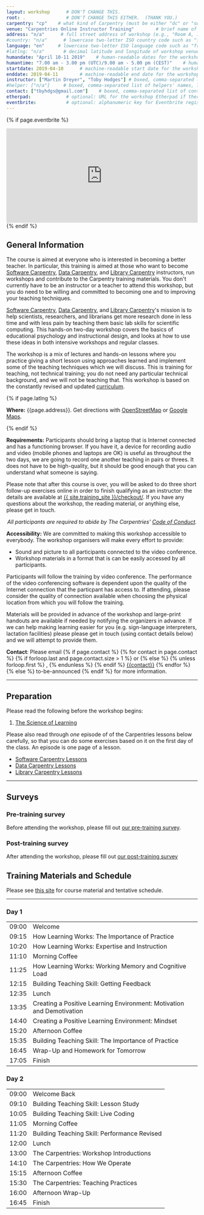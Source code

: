 ```yaml
---
layout: workshop      # DON'T CHANGE THIS.
root: .               # DON'T CHANGE THIS EITHER.  (THANK YOU.)
carpentry: "cp"    # what kind of Carpentry (must be either "dc" or "swc")
venue: "Carpentries Online Instructor Training"        # brief name of host site without address (e.g., "Euphoric State University")
address: "n/a"      # full street address of workshop (e.g., "Room A, 123 Forth Street, Blimingen, Euphoria")
#country: "n/a"      # lowercase two-letter ISO country code such as "fr" (see https://en.wikipedia.org/wiki/ISO_3166-1)
language: "en"     # lowercase two-letter ISO language code such as "fr" (see https://en.wikipedia.org/wiki/ISO_639-1)
#latlng: "n/a"       # decimal latitude and longitude of workshop venue (e.g., "41.7901128,-87.6007318" - use http://www.latlong.net/)
humandate: "April 10-11 2019"    # human-readable dates for the workshop (e.g., "Feb 17-18, 2020")
humantime: "7.00 am - 3.00 pm (UTC)/9.00 am - 5.00 pm (CEST)"    # human-readable times for the workshop (e.g., "9:00 am - 4:30 pm")
startdate: 2019-04-10      # machine-readable start date for the workshop in YYYY-MM-DD format like 2015-01-01
enddate: 2019-04-11        # machine-readable end date for the workshop in YYYY-MM-DD format like 2015-01-02
instructor: ["Martin Dreyer", "Toby Hodges"] # boxed, comma-separated list of instructors' names as strings, like ["Kay McNulty", "Betty Jennings", "Betty Snyder"]
#helper: ["n/a"]     # boxed, comma-separated list of helpers' names, like ["Marlyn Wescoff", "Fran Bilas", "Ruth Lichterman"]
contact: ["tbyhdgs@gmail.com"]    # boxed, comma-separated list of contact email addresses for the host, lead instructor, or whoever else is handling questions, like ["marlyn.wescoff@example.org", "fran.bilas@example.org", "ruth.lichterman@example.org"]
etherpad:             # optional: URL for the workshop Etherpad if there is one
eventbrite:           # optional: alphanumeric key for Eventbrite registration, e.g., "1234567890AB" (if Eventbrite is being used)
---
```


<!-- See instructions in the comments below for how to edit specific sections of this workshop template. -->

<!--
  HEADER

  Edit the values in the block above to be appropriate for your workshop.
  If the value is not 'true', 'false', 'null', or a number, please use
  double quotation marks around the value, unless specified otherwise.
  And run 'tools/check' *before* committing to make sure that changes are good.
-->

<!--
  EVENTBRITE

  This block includes the Eventbrite registration widget if
  'eventbrite' has been set in the header.  You can delete it if you
  are not using Eventbrite, or leave it in, since it will not be
  displayed if the 'eventbrite' field in the header is not set.
-->
{% if page.eventbrite %}
<iframe
  src="https://www.eventbrite.com/tickets-external?eid={{page.eventbrite}}&ref=etckt"
  frameborder="0"
  width="100%"
  height="248px"
  scrolling="auto">
</iframe>
{% endif %}

<h2 id="general">General Information</h2>

<!--
  INTRODUCTION

  Edit the general explanatory paragraph below if you want to change
  the pitch.
-->

<p>
  The course is aimed at everyone who is
  interested in becoming a better teacher. In particular, this training
  is aimed at those who want to become <a href="{{ site.swc_site }}">Software Carpentry</a>,
  <a href="{{ site.dc_site }}">Data Carpentry</a>, and <a href="{{ site.lc_site }}">Library Carpentry</a>
  instructors, run workshops and contribute to the Carpentry training
  materials. You don't currently have to be an instructor or a
  teacher to attend this workshop, but you do need to be willing and
  committed to becoming one and to improving your teaching techniques.
</p>

<p>
  <a href="{{ site.swc_site }}">Software Carpentry</a>,
  <a href="{{ site.dc_site }}">Data Carpentry</a>, and 
  <a href="{{ site.lc_site }}">Library Carpentry</a>'s mission is to
  help scientists, researchers, and librarians get more research done in less time
  and with less pain by teaching them basic lab skills for scientific
  computing.  This hands-on two-day workshop covers the basics of
  educational psychology and instructional design, and looks at how to
  use these ideas in both intensive workshops and regular classes.
</p>
<p>
  The workshop is a mix of lectures and hands-on lessons where you
  practice giving a short lesson using approaches learned and
  implement some of the teaching techniques which we will discuss.
  This is training for teaching, not technical training; you do not
  need any particular technical background, and we will not be
  teaching that. This workshop is based on the constantly revised and
  updated
 <a href="{{ site.training_site }}">curriculum</a>.
</p>

<!--
  LOCATION

  This block displays the address and links to maps showing directions
  if the latitude and longitude of the workshop have been set.  You
  can use http://itouchmap.com/latlong.html to find the lat/long of an
  address.
-->
{% if page.latlng %}
<p id="where">
  <strong>Where:</strong>
  {{page.address}}.
  Get directions with
  <a href="//www.openstreetmap.org/?mlat={{page.latlng | replace:',','&mlon='}}&zoom=16">OpenStreetMap</a>
  or
  <a href="//maps.google.com/maps?q={{page.latlng}}">Google Maps</a>.
</p>
{% endif %}

<p>
  <strong>Requirements:</strong> Participants should bring a laptop
  that is Internet connected and has a functioning browser.  If you
  have it, a device for recording audio and video (mobile phones and
  laptops are OK) is useful as throughout the two days, we are going
  to record one another teaching in pairs or threes.  It does not have
  to be high-quality, but it should be good enough that you can
  understand what someone is saying.
</p>
<p>
  Please note that after this course is over, you will be asked to do
  three short follow-up exercises online in order to finish qualifying
  as an instructor: the details are available at
  <a href="{{ site.training_site }}/checkout/">{{ site.training_site }}/checkout/</a>.
  If you have any questions about the workshop, the reading material,
  or anything else, please get in touch.
</p>
<p align="center">
  <em>
    All participants are required to abide by The Carpentries'
    <a href="{{ site.swc_site }}/conduct/">Code of Conduct</a>.
  </em>
</p>

<p id="accessibility">
  <strong>Accessibility:</strong> We are committed to making this workshop
  accessible to everybody.
  The workshop organisers will make every effort to provide:
</p>
<ul>
  <li>Sound and picture to all participants connected to the video conference.</li>
  <li>Workshop materials in a format that is can be easily accessed by all participants.</li>
</ul>
<p>
  Participants will follow the training by video conference. 
  The performance of the video conferencing software is dependent upon the quality of the
  Internet connection that the particpant has access to.
  If attending, 
  please consider the quality of connection available when choosing the physical
  location from which you will follow the training.
</p>
<p>
  Materials will be provided in advance of the workshop and
  large-print handouts are available if needed by notifying the
  organizers in advance.  If we can help making learning easier for
  you (e.g. sign-language interpreters, lactation facilities) please
  please get in touch (using contact details below) and we will
  attempt to provide them.
</p>

<p id="contact">
  <strong>Contact</strong>:
  Please email
  {% if page.contact %}
    {% for contact in page.contact %}
      {% if forloop.last and page.contact.size > 1 %}
        or
      {% else %}
        {% unless forloop.first %}
        ,
        {% endunless %}
      {% endif %}
      <a href='mailto:{{contact}}'>{{contact}}</a>
    {% endfor %}
  {% else %}
    to-be-announced
  {% endif %}
  for more information.
</p>

<hr/>

<h2 id="preparation" name="preparation">Preparation</h2>

<p>
  Please read the following before the workshop begins:
</p>
<ol>
  <li><a href="{{ site.training_site }}/papers/science-of-learning-2015.pdf">The Science of Learning</a></li>
</ol>
<p>
  Please also read through <em>one</em> episode of of the Carpentries lessons below   
  carefully, so that you can do some exercises based on it on the
  first day of the class.  An episode is one page of a lesson.
</p>

  <ul>
  <li><a href="{{ site.swc_site }}/lessons">Software Carpentry Lessons</a></li>
  <li><a href="{{ site.dc_site }}/lessons">Data Carpentry Lessons</a></li>
  <li><a href="{{ site.lc_site }}/lessons">Library Carpentry Lessons</a></li>
  </ul>
  

<hr/>

<h2 id="surveys">Surveys</h2>

<h3 id="pre_workshop_survey">Pre-training survey</h3>

<p>
  Before attending the workshop, please fill out <a href="{{ site.instructor_pre_survey }}{{ site.github.project_title }}">our pre-training survey</a>.
</p>

<h3 id ="post_workshop_survey">Post-training survey</h3>

<p>
  After attending the workshop, please fill out <a href="{{ site.instructor_post_survey }}{{ site.github.project_title }}"> our post-training survey</a>
</p>


<h2 id="materials" name="materials">Training Materials and Schedule</h2>

<p>
  Please see <a href="{{ site.training_site }}">this site</a> for course material and tentative schedule.
</p>


<hr/>

<div class="row">
  <div class="col-md-6">
    <h3>Day 1</h3>
    <table class="table table-striped">
      <tr> <td>09:00</td> <td>Welcome </td> </tr>
      <tr> <td>09:15</td> <td>How Learning Works: The Importance of Practice </td> </tr>
      <tr> <td>10:20</td> <td>How Learning Works: Expertise and Instruction </td> </tr>
      <tr> <td>11:10</td> <td>Morning Coffee </td> </tr>
      <tr> <td>11:25</td> <td>How Learning Works: Working Memory and Cognitive Load </td> </tr>
      <tr> <td>12:15</td> <td>Building Teaching Skill: Getting Feedback </td> </tr>
      <tr> <td>12:35</td> <td>Lunch </td> </tr>
      <tr> <td>13:35</td> <td>Creating a Positive Learning Environment: Motivation and Demotivation </td> </tr>
      <tr> <td>14:40</td> <td>Creating a Positive Learning Environment: Mindset </td> </tr>
      <tr> <td>15:20</td> <td>Afternoon Coffee </td> </tr>
      <tr> <td>15:35</td> <td>Building Teaching Skill: The Importance of Practice </td> </tr>
      <tr> <td>16:45</td> <td>Wrap-Up and Homework for Tomorrow </td> </tr>
      <tr> <td>17:05</td> <td>Finish </td> </tr>
    </table>
  </div>
  <div class="col-md-6">
    <h3>Day 2</h3>
    <table class="table table-striped">
      <tr> <td>09:00</td> <td>Welcome Back </td> </tr>
      <tr> <td>09:10</td> <td>Building Teaching Skill: Lesson Study </td> </tr>
      <tr> <td>10:05</td> <td>Building Teaching Skill: Live Coding </td> </tr>
      <tr> <td>11:05</td> <td>Morning Coffee </td> </tr>
      <tr> <td>11:20</td> <td>Building Teaching Skill: Performance Revised </td> </tr>
      <tr> <td>12:00</td> <td>Lunch </td> </tr>
      <tr> <td>13:00</td> <td>The Carpentries: Workshop Introductions </td> </tr>
      <tr> <td>14:10</td> <td>The Carpentries: How We Operate </td> </tr>
      <tr> <td>15:15</td> <td>Afternoon Coffee </td> </tr>
      <tr> <td>15:30</td> <td>The Carpentries: Teaching Practices </td> </tr>
      <tr> <td>16:00</td> <td>Afternoon Wrap-Up </td> </tr>
      <tr> <td>16:45</td> <td>Finish </td> </tr>
    </table>
  </div>
</div>
<!--
  ETHERPAD

  At `_misc/etherpad.txt` you will find a template for the etherpad.

  Display the Etherpad for the workshop.  You can set this up in
  advance or on the first day; either way, make sure you push changes
  to GitHub after you have its URL.  To create an Etherpad, go to

      http://pad.software-carpentry.org/YYYY-MM-DD-site

  where 'YYYY-MM-DD-site' is the identifier for your workshop,
  e.g., '2015-06-10-esu'.
-->
{% if page.etherpad %}
<hr/>

<p id="etherpad">
  <strong>Etherpad:</strong> <a href="{{page.etherpad}}">{{page.etherpad}}</a>.
  <br/>
  We will use this Etherpad for chatting, taking notes, and sharing URLs and bits of code.
</p>
{% endif %}
